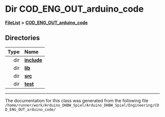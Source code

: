 

# Dir COD\_ENG\_OUT\_arduino\_code



[**FileList**](files.md) **>** [**COD\_ENG\_OUT\_arduino\_code**](dir_e46236678326602fb51a33a9a20e1fb4.md)














## Directories

| Type | Name |
| ---: | :--- |
| dir | [**include**](dir_32fda5728acd4db3cc42f60aad9a9fcc.md) <br> |
| dir | [**lib**](dir_4020720c6a555fbd5bcbb296f9427588.md) <br> |
| dir | [**src**](dir_38410eb1dec6281e0e0807d9e6ad57cf.md) <br> |
| dir | [**test**](dir_02c5495a4fec5d88110fd511c5e276ee.md) <br> |

























































------------------------------
The documentation for this class was generated from the following file `/home/runner/work/Arduino_DHBW_Spiel/Arduino_DHBW_Spiel/Engineering/COD_ENG_OUT_arduino_code/`

